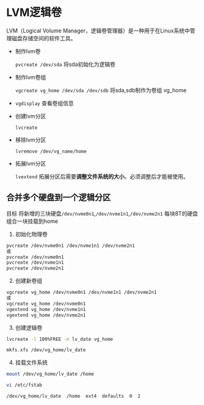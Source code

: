 # LVM逻辑卷

LVM（Logical Volume Manager，逻辑卷管理器）是一种用于在Linux系统中管理磁盘存储空间的软件工具。

- 制作lvm卷
    
    `pvcreate /dev/sda` 将sda初始化为逻辑卷  

- 制作lvm卷组

    `vgcreate vg_home /dev/sda /dev/sdb` 将sda,sdb制作为卷组 vg_home

- `vgdisplay` 查看卷组信息

- 创建lvm分区

    `lvcreate`

- 移除lvm分区

    `lvremove /dev/vg_name/home` 

- 拓展lvm分区

    `lvextend` 拓展分区后需要**调整文件系统的大小**。必须调整后才能被使用。


## 合并多个硬盘到一个逻辑分区

目标 将新增的三块硬盘`/dev/nvme0n1`,`/dev/nvme1n1`,`/dev/nvme2n1` 每块8T的硬盘 组合一块挂载到home

1. 初始化物理卷 

```bash
pvcreate /dev/nvme0n1 /dev/nvme1n1 /dev/nvme2n1
或
pvcreate /dev/nvme0n1 
pvcreate /dev/nvme1n1 
pvcreate /dev/nvme2n1
```

2. 创建新卷组

```bash
vgcreate vg_home /dev/nvme0n1 /dev/nvme1n1 /dev/nvme2n1
或
vgcreate vg_home /dev/nvme0n1 
vgextend vg_home /dev/nvme1n1 
vgextend vg_home /dev/nvme2n1
```

3. 创建逻辑卷

```bash
lvcreate -l 100%FREE -n lv_date vg_home

mkfs.xfs /dev/vg_home/lv_date
```

4. 挂载文件系统

```bash
mount /dev/vg_home/lv_date /home

vi /etc/fstab

/dev/vg_home/lv_date  /home  ext4  defaults  0  2
```
